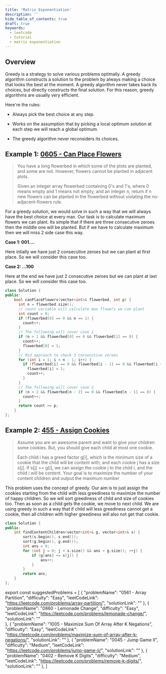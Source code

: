 ```yaml
---
title: 'Matrix Exponentiation'
description: ''
hide_table_of_contents: true
draft: true
keywords:
  - leetcode
  - tutorial
  - matrix exponentiation
---
```


<TutorialAuthors names="@TBC"/>

## Overview

Greedy is a strategy to solve various problems optimally. A greedy algorithm constructs a solution to the problem by always making a choice that looks the best at the moment. A greedy algorithm never takes back its choices, but directly constructs the final solution. For this reason, greedy algorithms are usually very efficient.

Here're the rules:

- Always pick the best choice at any step.

- Works on the assumption that by picking a local optimum solution at each step we will reach a global optimum.

- The greedy algorithm never reconsiders its choices.

## Example 1: [0605 - Can Place Flowers](https://leetcode.com/problems/can-place-flowers/)


> You have a long flowerbed in which some of the plots are planted, and some are not. However, flowers cannot be planted in adjacent plots.
>
> Given an integer array flowerbed containing 0's and 1's, where 0 means empty and 1 means not empty, and an integer n, return if n new flowers can be planted in the flowerbed without violating the no-adjacent-flowers rule.

For a greedy solution, we would solve in such a way that we will always have the best choice at every max. Our task is to calculate maximum flowers we can plant. Its simple that if there are three consecutive zeroes then the middle one will be planted. But if we have to calculate maximum then we will miss 2 side case this way.

**Case 1: 001....**

Here intially we have just 2 consecutive zeroes but we can plant at first place. So we will consider this case too.

**Case 2: ...100**

Here at the end we have just 2 consecutive zeroes but we can plant at last place. So we will consider this case too.

<Tabs>
<TabItem value="cpp" label="C++">
<SolutionAuthor name="@abhishek-sultaniya"/>

```cpp
class Solution {
public:
	bool canPlaceFlowers(vector<int>& flowerbed, int p) {
      int n = flowerbed.size();
      // count variable will calculate max flowers we can plant
      int count = 0;
      if (flowerbed[0] == 0 && n == 1) {
        count++;
      }
      // The following will cover case 1
      if (n > 1 && flowerbed[0] == 0 && flowerbed[1] == 0) {
        count++;
        flowerbed[0] = 1;
      }
      // Mid approach to check 3 consecutive zeroes
      for (int i = 1; i < n - 1; i++) {
        if (flowerbed[i] == 0 && flowerbed[i - 1] == 0 && flowerbed[i + 1] == 0) {
          flowerbed[i] = 1;
          count++;
        }
      }
      // The following will cover case 2
      if (n > 2 && flowerbed[n - 2] == 0 && flowerbed[n - 1] == 0) {
        count++;
      }
      return count >= p;
	}
};
```
</TabItem>
</Tabs>

## Example 2: [455 - Assign Cookies](https://leetcode.com/problems/assign-cookies/)


> Assume you are an awesome parent and want to give your children some cookies. But, you should give each child at most one cookie.
>
> Each child i has a greed factor g[i], which is the minimum size of a cookie that the child will be content with; and each cookie j has a size s[j]. If s[j] >= g[i], we can assign the cookie j to the child i, and the child i will be content. Your goal is to maximize the number of your content children and output the maximum number

This problem uses the concept of greedy. Our aim is to just assign the cookies starting from the child with less greediness to maximize the number of happy children. So we will sort greediness of child and size of cookies too. Then as soon as a child gets the cookie, we move to next child. We are using greedy in such a way that if child will less greediness cannot get a cookie, then all children with higher greediness will also not get that cookie.

<Tabs>
<TabItem value="cpp" label="C++">
<SolutionAuthor name="@abhishek-sultaniya"/>

```cpp
class Solution {
public:
	int findContentChildren(vector<int>& g, vector<int>& s) {
		sort(s.begin(), s.end());
		sort(g.begin(), g.end());
		int ans = 0;
		for (int j = 0; j < s.size() && ans < g.size(); ++j) {
			if (g[ans] <= s[j]) {
				ans++;
			}
		}
		return ans;
	}
};
```
</TabItem>
</Tabs>

export const suggestedProblems = [
  {
    "problemName": "0561 - Array Partition",
    "difficulty": "Easy",
    "leetCodeLink": "https://leetcode.com/problems/array-partition/",
    "solutionLink": ""
  },
  {
    "problemName": "0860 - Lemonade Change",
    "difficulty": "Easy",
    "leetCodeLink": "https://leetcode.com/problems/lemonade-change/",
    "solutionLink": ""  
  },
  {
    "problemName": "1005 - Maximize Sum Of Array After K Negations",
    "difficulty": "Easy",
    "leetCodeLink": "https://leetcode.com/problems/maximize-sum-of-array-after-k-negations/",
    "solutionLink": ""
  },
  {
    "problemName": "0045 - Jump Game II",
    "difficulty": "Medium",
    "leetCodeLink": "https://leetcode.com/problems/jump-game-ii/",
    "solutionLink": ""
  },
  {
    "problemName": "0402 - Remove K Digits",
    "difficulty": "Medium",
    "leetCodeLink": "https://leetcode.com/problems/remove-k-digits/",
    "solutionLink": ""
  },
]

<Table title="Suggested Problems" data={suggestedProblems} />